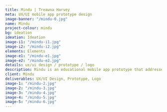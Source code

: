 ```yaml
---
title: Mindu | Treawna Harvey
meta: UX/UI mobile app prototype design
image-banner: "/mindu-0.jpg"
name: Mindu
project-colour: mindu
bg: ideation
ideation: Ideation
image-i1: "/mindu-i1.jpg"
image-i2: "/mindu-i2.jpg"
elements: Elements
image-e1: "/mindu-e1.jpg"
image-e2: "/mindu-e2.jpg"
details: ux/ui design / prototype / logo
description: Mindu is an educational mobile app prototype that addresses mental health and wellness.
client: Mindu
deliverables: UX/UI Design, Prototype, Logo
image-1: "/mindu-2.jpg"
image-2: "/mindu-3.jpg"
image-3: "/mindu-4.jpg"
image-4: "/mindu-5.jpg"
image-5: "/mindu-6.jpg"
---
```

